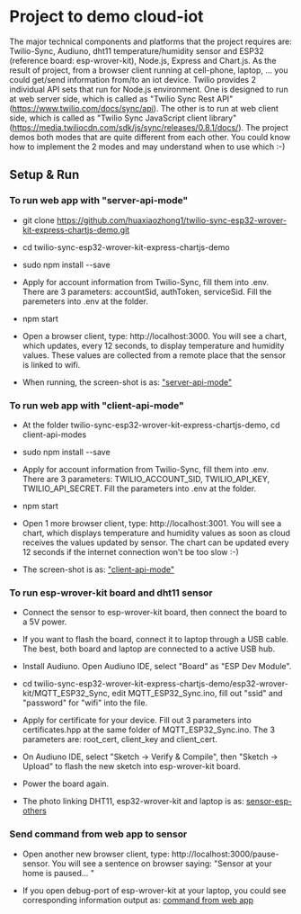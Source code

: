 # Project to demo cloud-iot
The major technical components and platforms that the project requires are: Twilio-Sync, Audiuno, dht11 temperature/humidity sensor and ESP32 (reference board: esp-wrover-kit), Node.js, Express and Chart.js. As the result of project, from a browser client running at cell-phone, laptop, ... you could get/send information from/to an iot device.
Twilio provides 2 individual API sets that run for Node.js environment. One is designed to run at web server side, which is called as "Twilio Sync Rest API" (https://www.twilio.com/docs/sync/api). The other is to run at web client side, which is called as "Twilio Sync JavaScript client library" (https://media.twiliocdn.com/sdk/js/sync/releases/0.8.1/docs/). The project demos both modes that are quite different from each other. You could know how to implement the 2 modes and may understand when to use which :-)

## Setup & Run

### To run web app with "server-api-mode"

* git clone https://github.com/huaxiaozhong1/twilio-sync-esp32-wrover-kit-express-chartjs-demo.git

* cd twilio-sync-esp32-wrover-kit-express-chartjs-demo

* sudo npm install --save

* Apply for account information from Twilio-Sync, fill them into .env. There are 3 parameters: accountSid, authToken, serviceSid. Fill the paremeters into .env at the folder.

* npm start

* Open a browser client, type: http://localhost:3000. You will see a chart, which updates, every 12 seconds, to display temperature and humidity values. These values are collected from a remote place that the sensor is linked to wifi.

* When running, the screen-shot is as: ["server-api-mode"](Screenshot-server-api-mode-180613.png)

### To run web app with "client-api-mode"

* At the folder twilio-sync-esp32-wrover-kit-express-chartjs-demo, cd client-api-modes

* sudo npm install --save

* Apply for account information from Twilio-Sync, fill them into .env. There are 3 parameters: TWILIO_ACCOUNT_SID, TWILIO_API_KEY, TWILIO_API_SECRET. Fill the parameters into .env at the folder.

* npm start

* Open 1 more browser client, type: http://localhost:3001. You will see a chart, which displays temperature and humidity values as soon as cloud receives the values updated by sensor. The chart can be updated every 12 seconds if the internet connection won't be too slow :-)

* The screen-shot is as: ["client-api-mode"](Screenshot-client-api-mode-180613.png)

### To run esp-wrover-kit board and dht11 sensor

* Connect the sensor to esp-wrover-kit board, then connect the board to a 5V power.

* If you want to flash the board, connect it to laptop through a USB cable. The best, both board and laptop are connected to a active USB hub.

* Install Audiuno. Open Audiuno IDE, select "Board" as "ESP Dev Module".

* cd twilio-sync-esp32-wrover-kit-express-chartjs-demo/esp32-wrover-kit/MQTT_ESP32_Sync, edit MQTT_ESP32_Sync.ino, fill out "ssid" and "password" for "wifi" into the file.

* Apply for certificate for your device. Fill out 3 parameters into certificates.hpp at the same folder of MQTT_ESP32_Sync.ino. The 3 parameters are: root_cert, client_key and client_cert.

* On Audiuno IDE, select "Sketch -> Verify & Compile", then "Sketch -> Upload" to flash the new sketch into esp-wrover-kit board.

* Power the board again.

* The photo linking DHT11, esp32-wrover-kit and laptop is as: [sensor-esp-others](sensor-esp-180613.png)

### Send command from web app to sensor

* Open another new browser client, type: http://localhost:3000/pause-sensor. You will see a sentence on browser saying:
  "Sensor at your home is paused... "

* If you open debug-port of esp-wrover-kit at your laptop, you could see corresponding information output as: [command from web app](Screenshot-sensor-receives-web-command-180613.png)
